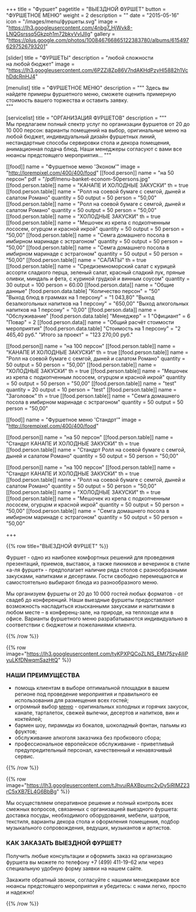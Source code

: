 +++
title = "Фуршет"
pagetitle = "ВЫЕЗДНОЙ ФУРШЕТ"
button = "ФУРШЕТНОЕ МЕНЮ"
weight = 2
description = ""
date = "2015-05-16"
icon = "/images/menu/фуршеты.svg"
image = "https://lh3.googleusercontent.com/4nbg7_HjWvk8-LNQGsrssq5Gkzph1m72bkvVvIJIlg"
gallery = "https://plus.google.com/photos/100846766865122383780/albums/6154976297526793201"

[slider]
  title = "ФУРШЕТЫ"
  description = "любой сложности <br> на любой бюджет"
  image = "https://lh3.googleusercontent.com/6PZZi8Zp86V7ndAKHdPzyHI5882h1VchDdcRnHJ4"

[menulist]
  title = "ФУРШЕТНОЕ МЕНЮ"
  description = """
Здесь вы найдете примеры фуршетного меню, сможете оценить примерную стоимость вашего торжества и оставить заявку.  
"""  

[servicelist]
  title = "ОРГАНИЗАЦИЯ ФУРШЕТОВ"
  description = """  
Мы предлагаем полный спектр услуг по организации фуршетов от 20 до 10 000 персон: варианты помещений на выбор, оригинальные меню на любой бюджет, индивидуальный дизайн фуршетных линий, нестандартные способы сервировки стола и декора помещения, анимационная  подача блюд. Наши менеджеры согласуют с вами все нюансы предстоящего мероприятия…
"""

[[food]]
  name = "Фуршетное меню 'Эконом'"
  image = "http://lorempixel.com/400/400/food"
  [[food.person]]
    name = "на 50 персон"
    pdf = "/pdf/menu-banket-econom-50persons.jpg"
    [[food.person.table]]
      name = "КАНАПЕ И ХОЛОДНЫЕ ЗАКУСКИ"
      th = true
    [[food.person.table]]
      name = "Ролл на соевой бумаге с семгой, дыней и салатом Романо"
      quantity = 50
      output = 50
      person = "50,00"
    [[food.person.table]]
      name = "Ролл на соевой бумаге с семгой, дыней и салатом Романо"
      quantity = 50
      output = 50
      person = "50,00"
    [[food.person.table]]
      name = "ХОЛОДНЫЕ ЗАКУСКИ"
      th = true
    [[food.person.table]]
      name = "Мешочек из крепа с подкопченным лососем, огурцом и красной икрой"
      quantity = 50
      output = 50
      person = "50,00"
    [[food.person.table]]
      name = "Семга домашнего посола в имбирном маринаде с эстрагоном"
      quantity = 50
      output = 50
      person = "50,00"
    [[food.person.table]]
      name = "Семга домашнего посола в имбирном маринаде с эстрагоном"
      quantity = 50
      output = 50
      person = "50,00"
    [[food.person.table]]
      name = "САЛАТЫ"
      th = true
    [[food.person.table]]
      name = "Средиземноморский салат с курицей ассорти сладкого перца, зеленый салат, красный сладкий лук, пряные оливки, миндаль и фета, с куриной грудкой и винным соусом"
      quantity = 30
      output = 100
      person = 60.00
    [[food.person.data]]
      name = "Общие данные"
      [food.person.data.table]
        "Количество персон" = "50"  
        "Выход блюд в граммах на 1 персону" = "1 043,80"
        "Выход безалкогольных напитков на 1 персону" = "650,00"
        "Выход алкогольных напитков на 1 персону" = "0,00"
    [[food.person.data]]
      name = "Обслуживание"
      [food.person.data.table]
        "Менеджер" = 1
        "Официант" = 6
        "Повар" = 2
    [[food.person.data]]
      name = "Общий расчёт стоимости мероприятия"
      [food.person.data.table]
        "Стоимость на 1 персону" = "2 465,40 руб."
        "Итого за проект" = "123 270,00 руб."

  [[food.person]]
    name = "на 100 персон"
    [[food.person.table]]
      name = "КАНАПЕ И ХОЛОДНЫЕ ЗАКУСКИ"
      th = true
    [[food.person.table]]
      name = "Ролл на соевой бумаге с семгой, дыней и салатом Романо"
      quantity = 50
      output = 50
      person = "50,00"
    [[food.person.table]]
      name = "ХОЛОДНЫЕ ЗАКУСКИ"
      th = true
    [[food.person.table]]
      name = "Мешочек из крепа с подкопченным лососем, огурцом и красной икрой"
      quantity = 50
      output = 50
      person = "50,00"
    [[food.person.table]]
      name = "test"
      quantity = 20
      output = 10
      person = "test"
    [[food.person.table]]
      name = "Заголовок"
      th = true
    [[food.person.table]]
      name = "Семга домашнего посола в имбирном маринаде с эстрагоном"
      quantity = 50
      output = 50
      person = "50,00"

[[food]]
  name = "Фуршетное меню 'Стандрт'"
  image = "http://lorempixel.com/400/400/food"

  [[food.person]]
    name = "на 50 персон"
    [[food.person.table]]
      name = "Стандрт КАНАПЕ И ХОЛОДНЫЕ ЗАКУСКИ"
      th = true
    [[food.person.table]]
      name = "Стандрт Ролл на соевой бумаге с семгой, дыней и салатом Романо"
      quantity = 50
      output = 50
      person = "50,00"

  [[food.person]]
    name = "на 100 персон"
    [[food.person.table]]
      name = "Стандрт КАНАПЕ И ХОЛОДНЫЕ ЗАКУСКИ"
      th = true
    [[food.person.table]]
      name = "Ролл на соевой бумаге с семгой, дыней и салатом Романо"
      quantity = 50
      output = 50
      person = "50,00"
    [[food.person.table]]
      name = "ХОЛОДНЫЕ ЗАКУСКИ"
      th = true
    [[food.person.table]]
      name = "Мешочек из крепа с подкопченным лососем, огурцом и красной икрой"
      quantity = 50
      output = 50
      person = "50,00"
    [[food.person.table]]
      name = "Семга домашнего посола в имбирном маринаде с эстрагоном"
      quantity = 50
      output = 50
      person = "50,00"

+++

{{% row title="ВЫЕЗДНОЙ ФУРШЕТ" %}}


Фуршет - одно из наиболее комфортных решений для проведения презентаций, приемов, выставок, а также пикников и вечеринок в стиле «а-ля фуршет» - предполагает наличие ряда столов с разнообразными закусками, напитками и десертами. Гости свободно перемещаются и самостоятельно выбирают блюда из разнообразного меню.

Мы организуем фуршеты от 20 до 10 000 гостей любых форматов - от свадеб до конференций. Наши выездные фуршеты предоставляют возможность насладиться изысканными закусками и напитками в любом месте – в конференц-зале, на природе, на теплоходе или в офисе. Варианты фуршетного меню разрабатываются индивидуально в соответствии с бюджетом и пожеланиями  клиента.

{{% /row %}}

{{% row image="https://lh3.googleusercontent.com/tyKPXPQCoZLNS_EMt75zy4jliPyuLKfDNwqmSazHtQ" %}}

### НАШИ ПРЕИМУЩЕСТВА

- помощь клиентам в выборе оптимальной площадки в вашем регионе под  проведение мероприятия и правильного ее использования для размещения всех гостей;
- огромный выбор [меню](/services/furshet/#menu) - оригинальных холодных и горячих закусок, канапе, тарталеток,  свежей выпечки, десертов и напитков, вин и коктейлей;
- бармен шоу, пирамиды из бокалов, шоколадный фонтан, пальмы  из фруктов;
- обслуживание алкоголя заказчика без пробкового сбора;
- профессиональное европейское обслуживание - приветливый предупредительный персонал, качественный  и ненавязчивый сервис.

{{% /row %}}

{{% row image="https://lh3.googleusercontent.com/tJhvuiRAXBpumc2vDy5iRlMZ23rC5xXB7EL4G6BbBg" %}}

Мы осуществляем оперативное решение и полный контроль всех смежных вопросов, связанных с организацией выездного фуршета: доставка посуды, необходимого оборудования, мебели, шатров, текстиля, варианты декора стола и оформления помещения, подбор музыкального сопровождения, ведущих, музыкантов и артистов.

### КАК ЗАКАЗАТЬ ВЫЕЗДНОЙ ФУРШЕТ?

Получить любые консультации и оформить заказ на организацию фуршета вы можете по телефону +7 (499) 411-19-62 или через специальную удобную форму заявки на нашем сайте.

Закажите обратный звонок, согласуйте с нашими менеджерами все нюансы предстоящего мероприятия и убедитесь: с нами легко, просто и надежно!


{{% /row %}}
